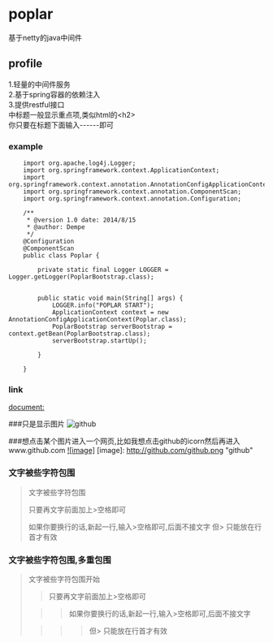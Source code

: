 poplar
===================================
  基于netty的java中间件<br/>
  

  
profile
-----------------------------------

1.轻量的中间件服务<br/>
2.基于spring容器的依赖注入<br/>
3.提供restful接口<br/>
  中标题一般显示重点项,类似html的\<h2\><br />
  你只要在标题下面输入------即可
  
### example
        import org.apache.log4j.Logger;
        import org.springframework.context.ApplicationContext;
        import org.springframework.context.annotation.AnnotationConfigApplicationContext;
        import org.springframework.context.annotation.ComponentScan;
        import org.springframework.context.annotation.Configuration;
        
        /**
         * @version 1.0 date: 2014/8/15
         * @author: Dempe
         */
        @Configuration
        @ComponentScan
        public class Poplar {
        
            private static final Logger LOGGER = Logger.getLogger(PoplarBootstrap.class);
        
        
            public static void main(String[] args) {
                LOGGER.info("POPLAR START");
                ApplicationContext context = new AnnotationConfigApplicationContext(Poplar.class);
                PoplarBootstrap serverBootstrap = context.getBean(PoplarBootstrap.class);
                serverBootstrap.startUp();
        
            }
        
        }


### link
[document:](http://dempezheng.github.io/poplar/)<br />


###只是显示图片
![github](http://github.com/unicorn.png "github")

###想点击某个图片进入一个网页,比如我想点击github的icorn然后再进入www.github.com
[![image]](http://www.github.com/)
[image]: http://github.com/github.png "github"

### 文字被些字符包围
> 文字被些字符包围
>
> 只要再文字前面加上>空格即可
>
> 如果你要换行的话,新起一行,输入>空格即可,后面不接文字
> 但> 只能放在行首才有效

### 文字被些字符包围,多重包围
> 文字被些字符包围开始
>
> > 只要再文字前面加上>空格即可
>
>  > > 如果你要换行的话,新起一行,输入>空格即可,后面不接文字
>
> > > > 但> 只能放在行首才有效

###




